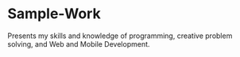 # Sample-Work
Presents my skills and knowledge of programming, creative problem solving, and Web and Mobile Development.
